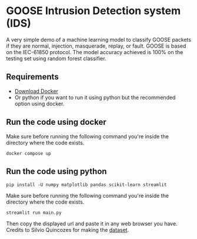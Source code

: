 # GOOSE Intrusion Detection system (IDS)
A very simple demo of a machine learning model to classify GOOSE packets if they are normal, injection, masquerade, replay, or fault. GOOSE is based on the IEC-61850 protocol. The model accuracy achieved is 100% on the testing set using random forest classifier. 
## Requirements
- [Download Docker](https://docs.docker.com/engine/install/)
- Or python if you want to run it using python but the recommended option using docker.
## Run the code using docker
Make sure before running the following command you're inside the directory where the code exists.
```
docker compose up
```
## Run the code using python
```
pip install -U numpy matplotlib pandas scikit-learn streamlit
```
Make sure before running the following command you're inside the directory where the code exists.
```
streamlit run main.py
```
Then copy the displayed url and paste it in any web browser you have.<br>
Credits to Silvio Quincozes for making the [dataset](https://www.kaggle.com/datasets/sequincozes/power-system-intrusion-dataset?select=Train.csv).

